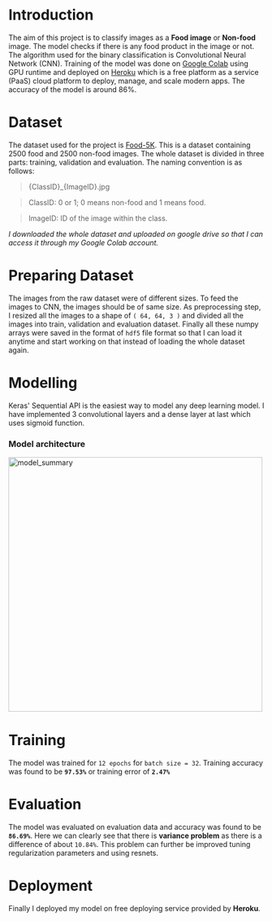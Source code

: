# Introduction

The aim of this project is to classify images as a **Food image** or **Non-food** image. The model checks if there is any food product in the image or not. The algorithm used for the binary classification is Convolutional Neural Network (CNN). Training of the model was done on [Google Colab](https://colab.research.google.com/ "Google Colab") using GPU runtime and deployed on [Heroku](https://www.heroku.com/ "Heroku") which is a free platform as a service (PaaS) cloud platform to deploy, manage, and scale modern apps. The accuracy of the model is around 86%.

# Dataset
The dataset used for the project is [Food-5K](https://www.epfl.ch/labs/mmspg/downloads/food-image-datasets/  "Food-5K dataset link"). This is a dataset containing 2500 food and 2500 non-food images. The whole dataset is divided in three parts: training, validation and evaluation. The naming convention is as follows:

> {ClassID}_{ImageID}.jpg

> ClassID: 0 or 1; 0 means non-food and 1 means food. 

> ImageID: ID of the image within the class. 

_I downloaded the whole dataset and uploaded on google drive so that I can access it through my Google Colab account._

# Preparing Dataset
The images from the raw dataset were of different sizes. To feed the images to CNN, the images should be of same size. As preprocessing step, I resized all the images to a shape of `( 64, 64, 3 )` and divided all the images into train, validation and evaluation dataset. Finally all these numpy arrays were saved in the format of `hdf5` file format so that I can load it anytime and start working on that instead of loading the whole dataset again. 

# Modelling

Keras' Sequential API is the easiest way to model any deep learning model. I have implemented 3 convolutional layers and a dense layer at last which uses sigmoid function.
### Model architecture

<img width="500" alt="model_summary" src="https://user-images.githubusercontent.com/65041091/139639562-066f99a3-835c-4c26-98dc-03a733dae0c6.PNG">

# Training
The model was trained for `12 epochs` for `batch size = 32`. Training accuracy was found to be **`97.53%`** or training error of **`2.47%`**
# Evaluation
The model was evaluated on evaluation data and accuracy was found to be **`86.69%`**. Here we can clearly see that there is **variance problem** as there is a difference of about `10.84%`. This problem can further be improved tuning regularization parameters and using resnets.  
# Deployment
Finally I deployed my model on free deploying service provided by **Heroku**.
